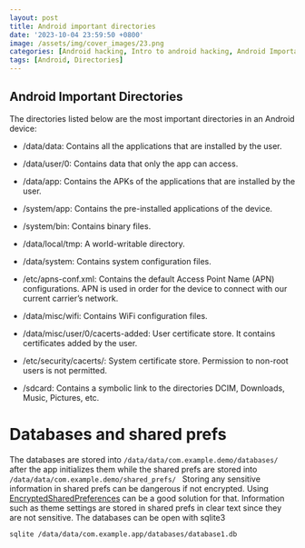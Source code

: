 ```yaml
---
layout: post
title: Android important directories
date: '2023-10-04 23:59:50 +0800'
image: /assets/img/cover_images/23.png
categories: [Android hacking, Intro to android hacking, Android Important Directories]
tags: [Android, Directories]
---
```


## Android Important Directories

The directories listed below are the most important directories in an Android device:

* /data/data: Contains all the applications that are installed by the user.

* /data/user/0: Contains data that only the app can access.

* /data/app: Contains the APKs of the applications that are installed by the user.

* /system/app: Contains the pre-installed applications of the device.

* /system/bin: Contains binary files.

* /data/local/tmp: A world-writable directory.

* /data/system: Contains system configuration files.

* /etc/apns-conf.xml: Contains the default Access Point Name (APN) configurations. APN is used in order for the device to connect with our current carrier’s network.

* /data/misc/wifi: Contains WiFi configuration files.

* /data/misc/user/0/cacerts-added: User certificate store. It contains certificates added by the user.

* /etc/security/cacerts/: System certificate store. Permission to non-root users is not permitted.

* /sdcard: Contains a symbolic link to the directories DCIM, Downloads, Music, Pictures, etc.

# Databases and shared prefs
The databases are stored into ```/data/data/com.example.demo/databases/ ``` after the app initializes them while the shared prefs are stored into ```/data/data/com.example.demo/shared_prefs/ ```
Storing any sensitive information in shared prefs can be dangerous if not encrypted. Using [EncryptedSharedPreferences](https://developer.android.com/reference/kotlin/androidx/security/crypto/EncryptedSharedPreferences.html) can be a good solution for that. Information such as theme settings are stored in shared prefs in clear text since they are not sensitive.
The databases can be open with sqlite3
```bash
sqlite /data/data/com.example.app/databases/database1.db
```
